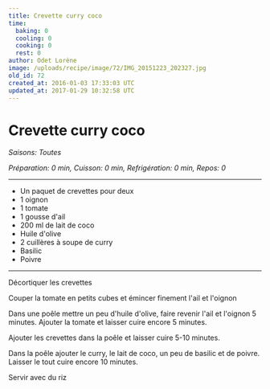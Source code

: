 ```yaml
---
title: Crevette curry coco
time:
  baking: 0
  cooling: 0
  cooking: 0
  rest: 0
author: Odet Lorène
image: /uploads/recipe/image/72/IMG_20151223_202327.jpg
old_id: 72
created_at: 2016-01-03 17:33:03 UTC
updated_at: 2017-01-29 10:32:58 UTC
---
```


# Crevette curry coco

_Saisons: Toutes_

_Préparation: 0 min, Cuisson: 0 min, Refrigération: 0 min, Repos: 0_

---

- Un paquet de crevettes pour deux
- 1 oignon
- 1 tomate
- 1 gousse d'ail
- 200 ml de lait de coco
- Huile d'olive
- 2 cuillères à soupe de curry
- Basilic
- Poivre

---

Décortiquer les crevettes

Couper la tomate en petits cubes et émincer finement l'ail et l'oignon

Dans une poêle mettre un peu d'huile d'olive, faire revenir l'ail et l'oignon 5 minutes. Ajouter la tomate et laisser cuire encore 5 minutes.

Ajouter les crevettes dans la poêle et laisser cuire 5-10 minutes.

Dans la poêle ajouter le curry, le lait de coco, un peu de basilic et de poivre. Laisser le tout cuire encore 10 minutes.

Servir avec du riz

